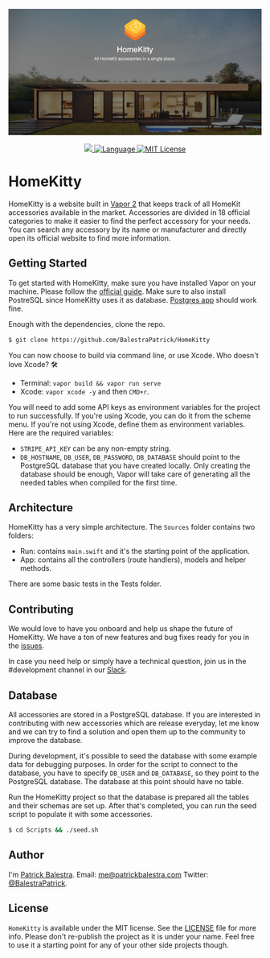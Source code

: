 <p align="center">
    <img src="header.png">
</p>
<p align="center">
  <a href="https://circleci.com/gh/BalestraPatrick/HomeKitty">
    <img src="https://circleci.com/gh/BalestraPatrick/HomeKitty.svg?style=svg">
  </a>
  <a href="https://swift.org">
    <img src="http://img.shields.io/badge/Swift-3.2-brightgreen.svg" alt="Language">
  </a>  <a href="https://github.com/BalestraPatrick/HomeKitty/blob/master/LICENSE.md">
    <img src="https://img.shields.io/badge/license-MIT-blue.svg" alt="MIT License">
  </a>
</p>

# HomeKitty
HomeKitty is a website built in [Vapor 2][1] that keeps track of all HomeKit accessories available in the market. Accessories are divided in 18 official categories to make it easier to find the perfect accessory for your needs. You can search any accessory by its name or manufacturer and directly open its official website to find more information.

## Getting Started
To get started with HomeKitty, make sure you have installed Vapor on your machine. Please follow the [official guide][2]. Make sure to also install PostreSQL since HomeKitty uses it as database. [Postgres app][3] should work fine.

Enough with the dependencies, clone the repo.

```bash
$ git clone https://github.com/BalestraPatrick/HomeKitty
```
You can now choose to build via command line, or use Xcode. Who doesn't love Xcode? 🛠

- Terminal: `vapor build && vapor run serve`
- Xcode: `vapor xcode -y` and then `CMD+r`.

You will need to add some API keys as environment variables for the project to run successfully. If you're using Xcode, you can do it from the scheme menu. If you're not using Xcode, define them as environment variables. Here are the required variables:

- `STRIPE_API_KEY` can be any non-empty string.
- `DB_HOSTNAME`, `DB_USER`, `DB_PASSWORD`, `DB_DATABASE` should point to the PostgreSQL database that you have created locally. Only creating the database should be enough, Vapor will take care of generating all the needed tables when compiled for the first time. 

## Architecture
HomeKitty has a very simple architecture. The `Sources` folder contains two folders:

- Run: contains `main.swift` and it's the starting point of the application.
- App: contains all the controllers (route handlers), models and helper methods.

There are some basic tests in the Tests folder. 

## Contributing
We would love to have you onboard and help us shape the future of HomeKitty. We have a ton of new features and bug fixes ready for you in the [issues][4].

In case you need help or simply have a technical question, join us in the #development channel in our [Slack][5].

## Database
All accessories are stored in a PostgreSQL database. If you are interested in contributing with new accessories which are release everyday, let me know and we can try to find a solution and open them up to the community to improve the database.

During development, it's possible to seed the database with some example data for debugging purposes. In order for the script to connect to the database, you have to specify `DB_USER` and `DB_DATABASE`, so they point to the PostgreSQL database. The database at this point should have no table. 

Run the HomeKitty project so that the database is prepared all the tables and their schemas are set up. After that's completed, you can run the seed script to populate it with some accessories.

```bash
$ cd Scripts && ./seed.sh
```

## Author

I'm [Patrick Balestra][6].
Email: [me@patrickbalestra.com][7]
Twitter: [@BalestraPatrick][8].

## License

`HomeKitty` is available under the MIT license. See the [LICENSE][9] file for more info. 
Please don't re-publish the project as it is under your name. Feel free to use it a starting point for any of your other side projects though.


[1]:	https://github.com/vapor/vapor
[2]:	https://docs.vapor.codes/2.0/getting-started/install-on-macos/
[3]:	http://postgresapp.com
[4]:	https://github.com/BalestraPatrick/HomeKitty/issues
[5]:	https://homekitty-slack.herokuapp.com
[6]:	http://www.patrickbalestra.com
[7]:	mailto:me@patrickbalestra.com
[8]:	http://twitter.com/BalestraPatrick
[9]:	LICENSE